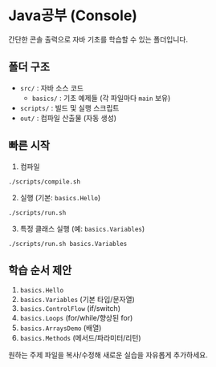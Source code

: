 # Java공부 (Console)

간단한 콘솔 출력으로 자바 기초를 학습할 수 있는 폴더입니다.

## 폴더 구조
- `src/` : 자바 소스 코드
  - `basics/` : 기초 예제들 (각 파일마다 `main` 보유)
- `scripts/` : 빌드 및 실행 스크립트
- `out/` : 컴파일 산출물 (자동 생성)

## 빠른 시작
1) 컴파일
```
./scripts/compile.sh
```

2) 실행 (기본: `basics.Hello`)
```
./scripts/run.sh
```

3) 특정 클래스 실행 (예: `basics.Variables`)
```
./scripts/run.sh basics.Variables
```

## 학습 순서 제안
1. `basics.Hello`
2. `basics.Variables` (기본 타입/문자열)
3. `basics.ControlFlow` (if/switch)
4. `basics.Loops` (for/while/향상된 for)
5. `basics.ArraysDemo` (배열)
6. `basics.Methods` (메서드/파라미터/리턴)

원하는 주제 파일을 복사/수정해 새로운 실습을 자유롭게 추가하세요.
